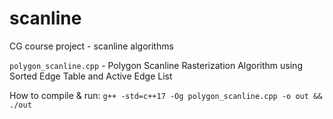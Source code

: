 # scanline

CG course project - scanline algorithms

`polygon_scanline.cpp` - Polygon Scanline Rasterization Algorithm using Sorted Edge Table and Active Edge List

How to compile & run: `g++ -std=c++17 -Og polygon_scanline.cpp -o out && ./out`